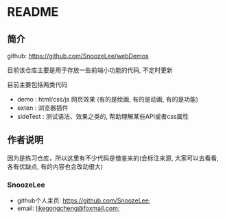 # README

## 简介

github: https://github.com/SnoozeLee/webDemos

目前该仓库主要是用于存放一些前端小功能的代码, 不定时更新

目前主要包括两类代码

- demo : html/css/js 网页效果 (有的是绘画, 有的是动画, 有的是功能)
- exten : 浏览器插件
- sideTest : 测试语法、效果之类的, 帮助理解某些API或者css属性

## 作者说明

因为是练习仓库，所以这里有不少代码是借鉴来的(会标注来源, 大家可以去看看, 各有优缺点, 有的内容也会改动很大)

### SnoozeLee
- github个人主页: https://github.com/SnoozeLee;
- email: likegongcheng@foxmail.com;


